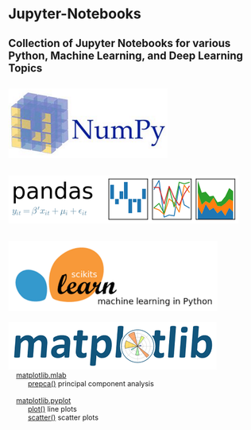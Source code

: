 # Jupyter-Notebooks  
Collection of Jupyter Notebooks for various Python, Machine Learning, and Deep Learning Topics  
-------------------------------------------------------------------------------------------
[![Image Alt Text](images/NumPy.png)](numpy)  
-------------------------------------------------------------------------------------------  
[![Image Alt Text](images/Pandas.png)](pandas)  
-------------------------------------------------------------------------------------------  
[![Image Alt Text](images/scikit-learn.png)](scikit-learn)  
-------------------------------------------------------------------------------------------  
[![Image Alt Text](images/Matplotlib.png)](matplotlib)  
&nbsp;&nbsp;&nbsp;&nbsp;[matplotlib.mlab](matplotlib/matplotlib101.ipynb)  
&nbsp;&nbsp;&nbsp;&nbsp;&nbsp;&nbsp;&nbsp;&nbsp;&nbsp;&nbsp;[prepca()](matplotlib/matplotlib101.ipynb) principal component analysis  
<br>
&nbsp;&nbsp;&nbsp;&nbsp;[matplotlib.pyplot](matplotlib/matplotlib101.ipynb)  
&nbsp;&nbsp;&nbsp;&nbsp;&nbsp;&nbsp;&nbsp;&nbsp;&nbsp;&nbsp;[plot()](matplotlib/matplotlib101.ipynb) line plots   
&nbsp;&nbsp;&nbsp;&nbsp;&nbsp;&nbsp;&nbsp;&nbsp;&nbsp;&nbsp;[scatter()](matplotlib/matplotlib101.ipynb) scatter plots  
